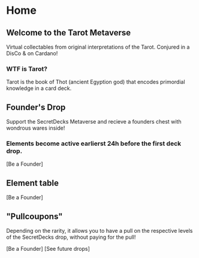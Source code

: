 # Home
## Welcome to the Tarot Metaverse
Virtual collectables from original interpretations of the Tarot. Conjured in a DisCo & on Cardano!

### WTF is Tarot?
Tarot is the book of Thot (ancient Egyption god) that encodes primordial knowledge in a card deck.

## Founder's  Drop
Support the SecretDecks Metaverse and recieve a founders chest with wondrous wares inside!

### Elements become active earlierst 24h before the first deck drop.
[Be a Founder]

## Element table
[Be a Founder]

## "Pullcoupons"
Depending on the rarity, it allows you to have a pull on the respective levels of the SecretDecks drop, without paying for the pull!

[Be a Founder]
[See future drops]



